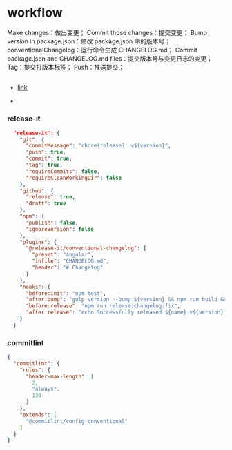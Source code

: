 # workflow

Make changes：做出变更；
Commit those changes：提交变更；
Bump version in package.json：修改 package.json 中的版本号；
conventionalChangelog：运行命令生成 CHANGELOG.md；
Commit package.json and CHANGELOG.md files：提交版本号与变更日志的变更；
Tag：提交打版本标签；
Push：推送提交；

## 
- [link](https://juejin.cn/post/7301637665765605414)

- [](https://baiwumm.com/p/hb2w09qj)


### release-it
```json
  "release-it": {
    "git": {
      "commitMessage": "chore(release): v${version}",
      "push": true,
      "commit": true,
      "tag": true,
      "requireCommits": false,
      "requireCleanWorkingDir": false
    },
    "github": {
      "release": true,
      "draft": true
    },
    "npm": {
      "publish": false,
      "ignoreVersion": false
    },
    "plugins": {
      "@release-it/conventional-changelog": {
        "preset": "angular",
        "infile": "CHANGELOG.md",
        "header": "# Changelog"
      }
    },
    "hooks": {
      "before:init": "npm test",
      "after:bump": "gulp version --bump ${version} && npm run build && npm run test:build:version && git add ./dist && git add ./package-lock.json",
      "before:release": "npm run release:changelog:fix",
      "after:release": "echo Successfully released ${name} v${version} to ${repo.repository}."
    }
  }
```

### commitlint

```json
{
  "commitlint": {
    "rules": {
      "header-max-length": [
        2,
        "always",
        130
      ]
    },
    "extends": [
      "@commitlint/config-conventional"
    ]
  }
}

```


